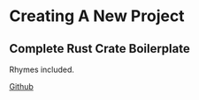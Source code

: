 # Creating A New Project

## Complete Rust Crate Boilerplate

Rhymes included.

[Github](https://github.com/christianarndt0/rust-boilerplate)